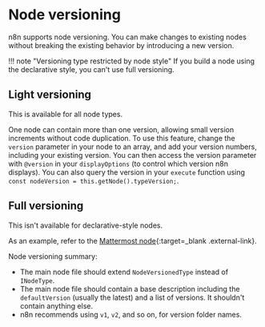 # Node versioning

n8n supports node versioning. You can make changes to existing nodes without breaking the existing behavior by introducing a new version. 

!!! note "Versioning type restricted by node style"
    If you build a node using the declarative style, you can't use full versioning.

## Light versioning

This is available for all node types.

One node can contain more than one version, allowing small version increments without code duplication. To use this feature, change the `version` parameter in your node to an array, and add your version numbers, including your existing version. You can then access the version parameter with `@version` in your `displayOptions` (to control which version n8n displays). You can also query the version in your `execute` function using `const nodeVersion = this.getNode().typeVersion;`.

## Full versioning

This isn't available for declarative-style nodes.

As an example, refer to the [Mattermost node](https://github.com/n8n-io/n8n/tree/master/packages/nodes-base/nodes/Mattermost){:target=_blank .external-link}.

Node versioning summary:

- The main node file should extend `NodeVersionedType` instead of `INodeType`.
- The main node file should contain a base description including the `defaultVersion` (usually the latest) and a list of versions. It shouldn't contain anything else.
- n8n recommends using `v1`, `v2`, and so on, for version folder names.
